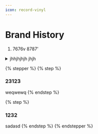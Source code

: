 ```yaml
---
icon: record-vinyl
---
```


# Brand History

1. 7676v 8787'

<details>

<summary>jhhjhjhjh jhjh</summary>



</details>

{% stepper %}
{% step %}
### 23123

weqwewq
{% endstep %}

{% step %}
### 1232

sadasd
{% endstep %}
{% endstepper %}
